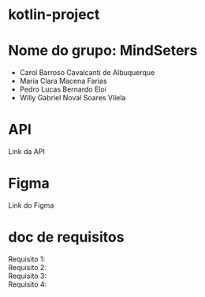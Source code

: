 # kotlin-project

# Nome do grupo: MindSeters
- Carol Barroso Cavalcanti de Albuquerque
- Maria Clara Macena Farias
- Pedro Lucas Bernardo Eloi
- Willy Gabriel Noval Soares Vilela

# API
Link da API

# Figma
Link do Figma

# doc de requisitos
Requisito 1: 
<br/>
Requisito 2:
<br/>
Requisito 3:
<br/>
Requisito 4:
